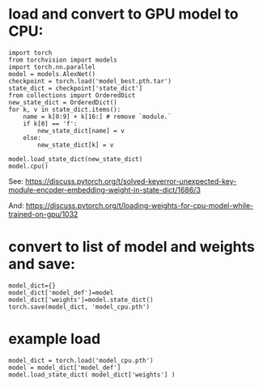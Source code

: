 # load and convert to GPU model to CPU:

```
import torch
from torchvision import models
import torch.nn.parallel
model = models.AlexNet()
checkpoint = torch.load('model_best.pth.tar')
state_dict = checkpoint['state_dict']
from collections import OrderedDict
new_state_dict = OrderedDict()
for k, v in state_dict.items():
    name = k[0:9] + k[16:] # remove `module.`
    if k[0] == 'f':
        new_state_dict[name] = v
    else:
        new_state_dict[k] = v

model.load_state_dict(new_state_dict)
model.cpu()
```

See: https://discuss.pytorch.org/t/solved-keyerror-unexpected-key-module-encoder-embedding-weight-in-state-dict/1686/3

And: https://discuss.pytorch.org/t/loading-weights-for-cpu-model-while-trained-on-gpu/1032

# convert to list of model and weights and save:
```
model_dict={}
model_dict['model_def']=model
model_dict['weights']=model.state_dict()
torch.save(model_dict, 'model_cpu.pth')
```

# example load 
```
model_dict = torch.load('model_cpu.pth')
model = model_dict['model_def']
model.load_state_dict( model_dict['weights'] )
```
